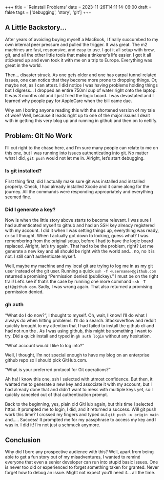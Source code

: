 +++
title = 'Reinstall Problems'
date = 2023-11-26T14:11:14-06:00
draft = false
tags = ['debugging', 'story', 'git']
+++

## A Little Backstory...

After years of avoiding buying myself a MacBook, I finally succumbed to my own internal peer pressure and pulled the trigger. It was great. The m2 machines are fast, responsive, and easy to use. I got it all setup with brew, git, and all the other little tools that make a tinkerer’s life easier. I got it all stickered up and even took it with me on a trip to Europe. Everything was great in the world.

Then… disaster struck. As one gets older and one has carpal tunnel related issues, one can notice that they become more prone to dropping things. Or, maybe not, as I can attest. I did notice I was having problems holding things but I digress… I dropped an entire 750ml cup of water right onto the laptop. It was 3 months old and I just fried the logic board. I was devastated and I learned why people pay for AppleCare when the bill came due.

Why am I boring anyone reading this with the shortened version of my tale of woe? Well, because it leads right up to one of the major issues I dealt with in getting this very blog up and running in github and then on to netlify.

## Problem: Git No Work

I’ll cut right to the chase here, and I’m sure many people can relate to me on this one, but I was running into issues authenticating into git. No matter what I did, `git push` would not let me in. Alright, let’s start debugging.

### Is git installed?

First thing first, did I actually make sure git was installed and installed properly. Check, I had already installed Xcode and it came along for the journey. All the commands were responding appropriately and everything seemed fine.

### Did I generate a key?

Now is when the little story above starts to become relevant. I was sure I had authenticated myself to github and had an SSH key already registered with my account. I did it when I was setting things up, everything was ready, or so I thought. When I actually got down to looking, guess what? I was remembering from the original setup, before I had to have the logic board replaced. Alright, let’s try again. That had to be the problem, right? Let me generate a new key and all should be right with the world and… no, no it is not. I still can’t authenticate myself.

Well, maybe my machine and my local git are trying to log me in as my git user instead of the git user. Running a quick `ssh -T <username>@github.com` returned a promising “Permission denied (publickey).” I must be on the right trail! Let’s see if that’s the case by running one more command `ssh -T git@github.com`. Sadly, I was wrong again. That also returned a promising permission denied.

### gh auth

“What do I do now?”, I thought to myself. Oh, wait, I know! I’ll do what I always do when hitting problems. I’ll do a search. Stackoverflow and reddit quickly brought to my attention that I had failed to install the github cli and had not run the . As I was using github, this might be something I want to try. Did a quick install and typed in `gh auth login` without any hesitation. 

“What account would I like to log into?”

Well, I thought, I’m not special enough to have my blog on an enterprise github repo so I should pick GitHub.com. 

“What is your preferred protocol for Git operations?”

Ah ha! I know this one, ssh I selected with utmost confidence. But then, it wanted me to generate a new key and associate it with my account, but I had already done that and didn’t want to mess with multiple keys yet, so I quickly canceled out of that authentication prompt.

Back to the beginning, yes, plain old GitHub again, but this time I selected https. It prompted me to login, I did, and it returned a success. Will git push work this time? I crossed my fingers and typed out `git push -u origin main` and….. Success! It prompted me for my passphrase to access my key and I was in. I did it! I’m not just a schmuck anymore.


## Conclusion

Why did I bore any prospective audience with this? Well, apart from being able to get a fun story out of my misadventures, I wanted to remind everyone that even a senior developer can run into stupid basic issues. One is never too old or experienced to forget something taken for granted. Never forget how to debug an issue. Might not expect you’ll need it… all the time.